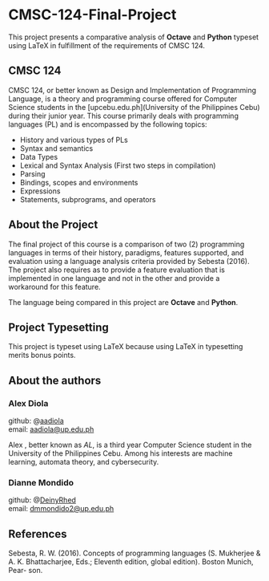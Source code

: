 # CMSC-124-Final-Project

This project presents a comparative analysis of __Octave__ and __Python__ typeset using LaTeX in fulfillment of the requirements of CMSC 124.

## CMSC 124

CMSC 124, or better known as Design and Implementation of Programming Language, is a theory and programming course offered for Computer Science students in the [upcebu.edu.ph](University of the Philippines Cebu) during their junior year. This course primarily deals with programming languages (PL) and is encompassed by the following topics:

- History and various types of PLs
- Syntax and semantics
- Data Types
- Lexical and Syntax Analysis (First two steps in compilation)
- Parsing
- Bindings, scopes and environments
- Expressions
- Statements, subprograms, and operators

## About the Project

The final project of this course is a comparison of two (2) programming languages in terms of their history, paradigms, features supported, and evaluation using a language analysis criteria provided by Sebesta (2016). The project also requires as to provide a feature evaluation that is implemented in one language and not in the other and provide a workaround for this feature.

The language being compared in this project are __Octave__ and __Python__.

## Project Typesetting

This project is typeset using LaTeX because using LaTeX in typesetting merits bonus points.

## About the authors

### Alex Diola

github: @[aadiola](https://github.com/aadiola)  
email: [aadiola@up.edu.ph](mailto:aadiola@up.edu.ph)  

Alex , better known as _AL_, is a third year Computer Science student in the University of the Philippines Cebu. Among his interests are machine learning, automata theory, and cybersecurity.

### Dianne Mondido

github: @[DeinyRhed](https://github.com/DeinyRhed)  
email: [dmmondido2@up.edu.ph](mailto:dmmondido2@up.edu.ph)  


## References

Sebesta, R. W. (2016). Concepts of programming languages (S. Mukherjee & A. K. Bhattacharjee, Eds.; Eleventh edition, global edition). Boston Munich, Pear- son.
